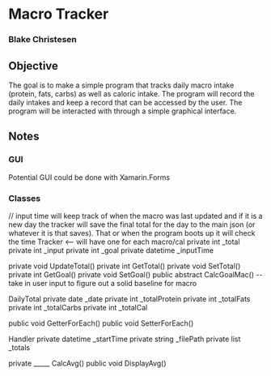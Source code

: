 # Macro Tracker
### Blake Christesen

## Objective
The goal is to make a simple program that tracks daily macro intake (protein, fats, carbs) as well as caloric intake. The program will record the daily intakes and keep a record that can be accessed by the user. The program will be interacted with through a simple graphical interface.

## Notes
### GUI
Potential GUI could be done with Xamarin.Forms

### Classes


// input time will keep track of when the macro was last updated and if it is a new day the tracker will save the final total for the day to the main json (or whatever it is that saves). That or when the program boots up it will check the time
Tracker <-- will have one for each macro/cal
private int _total
private int _input
private int _goal
private datetime _inputTime

private void UpdateTotal()
private int GetTotal()
private void SetTotal()
private int GetGoal()
private void SetGoal()
public abstract CalcGoalMac() -- take in user input to figure out a solid baseline for macro



DailyTotal
private date _date
private int _totalProtein
private int _totalFats
private int _totalCarbs
private int _totalCal

public void GetterForEach()
public void SetterForEach()



Handler
private datetime _startTime
private string _filePath
private list<DailyTotal> _totals

private _____ CalcAvg()
public void DisplayAvg()